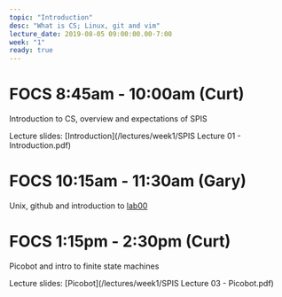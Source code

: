 ```yaml
---
topic: "Introduction"
desc: "What is CS; Linux, git and vim"
lecture_date: 2019-08-05 09:00:00.00-7:00
week: "1"
ready: true
---
```


# FOCS 8:45am - 10:00am (Curt)
Introduction to CS, overview and expectations of SPIS

Lecture slides: [Introduction](/lectures/week1/SPIS Lecture 01 - Introduction.pdf)






# FOCS 10:15am - 11:30am (Gary)
Unix, github and introduction to [lab00](/lab/lab00/)


# FOCS 1:15pm - 2:30pm (Curt)
Picobot and intro to finite state machines

Lecture slides: [Picobot](/lectures/week1/SPIS Lecture 03 - Picobot.pdf)



